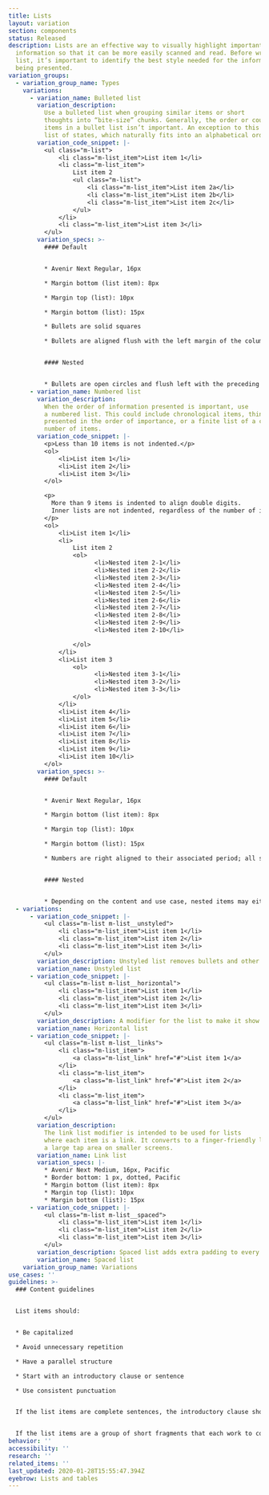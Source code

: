 ```yaml
---
title: Lists
layout: variation
section: components
status: Released
description: Lists are an effective way to visually highlight important
  information so that it can be more easily scanned and read. Before writing a
  list, it’s important to identify the best style needed for the information
  being presented.
variation_groups:
  - variation_group_name: Types
    variations:
      - variation_name: Bulleted list
        variation_description:
          Use a bulleted list when grouping similar items or short
          thoughts into “bite-size” chunks. Generally, the order or count of the
          items in a bullet list isn’t important. An exception to this may be a
          list of states, which naturally fits into an alphabetical order.
        variation_code_snippet: |-
          <ul class="m-list">
              <li class="m-list_item">List item 1</li>
              <li class="m-list_item">
                  List item 2
                  <ul class="m-list">
                      <li class="m-list_item">List item 2a</li>
                      <li class="m-list_item">List item 2b</li>
                      <li class="m-list_item">List item 2c</li>
                  </ul>
              </li>
              <li class="m-list_item">List item 3</li>
          </ul>
        variation_specs: >-
          #### Default


          * Avenir Next Regular, 16px

          * Margin bottom (list item): 8px

          * Margin top (list): 10px

          * Margin bottom (list): 15px

          * Bullets are solid squares

          * Bullets are aligned flush with the left margin of the column of text they’re in


          #### Nested


          * Bullets are open circles and flush left with the preceding line of text
      - variation_name: Numbered list
        variation_description:
          When the order of information presented is important, use
          a numbered list. This could include chronological items, things
          presented in the order of importance, or a finite list of a counted
          number of items.
        variation_code_snippet: |-
          <p>Less than 10 items is not indented.</p>
          <ol>
              <li>List item 1</li>
              <li>List item 2</li>
              <li>List item 3</li>
          </ol>

          <p>
            More than 9 items is indented to align double digits.
            Inner lists are not indented, regardless of the number of items.
          </p>
          <ol>
              <li>List item 1</li>
              <li>
                  List item 2
                  <ol>
                        <li>Nested item 2-1</li>
                        <li>Nested item 2-2</li>
                        <li>Nested item 2-3</li>
                        <li>Nested item 2-4</li>
                        <li>Nested item 2-5</li>
                        <li>Nested item 2-6</li>
                        <li>Nested item 2-7</li>
                        <li>Nested item 2-8</li>
                        <li>Nested item 2-9</li>
                        <li>Nested item 2-10</li>

                  </ol>
              </li>
              <li>List item 3
                  <ol>
                        <li>Nested item 3-1</li>
                        <li>Nested item 3-2</li>
                        <li>Nested item 3-3</li>
                  </ol>
              </li>
              <li>List item 4</li>
              <li>List item 5</li>
              <li>List item 6</li>
              <li>List item 7</li>
              <li>List item 8</li>
              <li>List item 9</li>
              <li>List item 10</li>
          </ol>
        variation_specs: >-
          #### Default


          * Avenir Next Regular, 16px

          * Margin bottom (list item): 8px

          * Margin top (list): 10px

          * Margin bottom (list): 15px

          * Numbers are right aligned to their associated period; all single-digit numbers fit inside the left margin


          #### Nested


          * Depending on the content and use case, nested items may either appear as bullets — solid squares — that are flush left with the preceding line of text, or lower-cased letters, as shown in the example.
  - variations:
      - variation_code_snippet: |-
          <ul class="m-list m-list__unstyled">
              <li class="m-list_item">List item 1</li>
              <li class="m-list_item">List item 2</li>
              <li class="m-list_item">List item 3</li>
          </ul>
        variation_description: Unstyled list removes bullets and other styling from a list.
        variation_name: Unstyled list
      - variation_code_snippet: |-
          <ul class="m-list m-list__horizontal">
              <li class="m-list_item">List item 1</li>
              <li class="m-list_item">List item 2</li>
              <li class="m-list_item">List item 3</li>
          </ul>
        variation_description: A modifier for the list to make it show items horizontally.
        variation_name: Horizontal list
      - variation_code_snippet: |-
          <ul class="m-list m-list__links">
              <li class="m-list_item">
                  <a class="m-list_link" href="#">List item 1</a>
              </li>
              <li class="m-list_item">
                  <a class="m-list_link" href="#">List item 2</a>
              </li>
              <li class="m-list_item">
                  <a class="m-list_link" href="#">List item 3</a>
              </li>
          </ul>
        variation_description:
          The link list modifier is intended to be used for lists
          where each item is a link. It converts to a finger-friendly link with
          a large tap area on smaller screens.
        variation_name: Link list
        variation_specs: |-
          * Avenir Next Medium, 16px, Pacific
          * Border bottom: 1 px, dotted, Pacific
          * Margin bottom (list item): 8px
          * Margin top (list): 10px
          * Margin bottom (list): 15px
      - variation_code_snippet: |-
          <ul class="m-list m-list__spaced">
              <li class="m-list_item">List item 1</li>
              <li class="m-list_item">List item 2</li>
              <li class="m-list_item">List item 3</li>
          </ul>
        variation_description: Spaced list adds extra padding to every element in a list.
        variation_name: Spaced list
    variation_group_name: Variations
use_cases: ''
guidelines: >-
  ### Content guidelines


  List items should:


  * Be capitalized

  * Avoid unnecessary repetition

  * Have a parallel structure

  * Start with an introductory clause or sentence

  * Use consistent punctuation


  If the list items are complete sentences, the introductory clause should also be a complete sentence, followed by a colon. These list items should end with a period.


  If the list items are a group of short fragments that each work to complete an introductory clause, the introductory clause should also be a short fragment, followed by a colon. These list items should end with no punctuation.
behavior: ''
accessibility: ''
research: ''
related_items: ''
last_updated: 2020-01-28T15:55:47.394Z
eyebrow: Lists and tables
---
```

